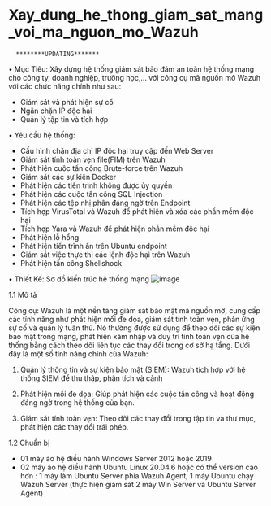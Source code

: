 # Xay_dung_he_thong_giam_sat_mang_voi_ma_nguon_mo_Wazuh

      ********UPDATING*******
      
•	Mục Tiêu:
Xây dựng hệ thống giám sát bảo đảm an toàn hệ thống mạng cho công ty, doanh nghiệp, trường học,… với công cụ mã nguồn mở Wazuh với các chức năng chính như sau:
-	Giám sát và phát hiện sự cố
-	Ngăn chặn IP độc hại
-	Quản lý tập tin và tích hợp

•	Yêu cầu hệ thống: 
-	Cấu hình chặn địa chỉ IP độc hại truy cập đến Web Server
-	Giám sát tính toàn vẹn file(FIM) trên Wazuh
-	Phát hiện cuộc tấn công Brute-force trên Wazuh
-	Giám sát các sự kiên Docker
-	Phát hiện các tiến trình không được ủy quyền
-	Phát hiện các cuộc tấn công SQL Injection
-	Phát hiện các tệp nhị phân đáng ngờ trên Endpoint
-	Tích hợp VirusTotal và Wazuh để phát hiện và xóa các phần mềm độc hại
-	Tích hợp Yara và Wazuh để phát hiện phần mềm độc hại
-	Phát hiện lỗ hổng
-	Phát hiện tiến trình ẩn trên Ubuntu endpoint 
-	Giám sát việc thực thi các lệnh độc hại trên Wazuh
-	Phát hiện tấn công Shellshock
  
•	Thiết Kế: Sơ đồ kiến trúc hệ thống mạng
 ![image](https://github.com/user-attachments/assets/12517104-4e3f-4751-952e-ef3984cf89b2)


1.1	Mô tả

Công cụ: Wazuh là một nền tảng giám sát bảo mật mã nguồn mở, cung cấp các tính năng như phát hiện mối đe dọa, giám sát tính toàn vẹn, phản ứng sự cố và quản lý tuân thủ. Nó thường được sử dụng để theo dõi các sự kiện bảo mật trong mạng, phát hiện xâm nhập và duy trì tính toàn vẹn của hệ thống bằng cách theo dõi liên tục các thay đổi trong cơ sở hạ tầng. Dưới đây là một số tính năng chính của Wazuh:

1. Quản lý thông tin và sự kiện bảo mật (SIEM): Wazuh tích hợp với hệ thống SIEM để thu thập, phân tích và cảnh 
  
2. Phát hiện mối đe dọa: Giúp phát hiện các cuộc tấn công và hoạt động đáng ngờ trong hệ thống của bạn.

3. Giám sát tính toàn vẹn: Theo dõi các thay đổi trong tập tin và thư mục, phát hiện các thay đổi trái phép.


 1.2	Chuẩn bị

-	01 máy ảo hệ điều hành Windows Server 2012 hoặc 2019
-	02 máy ảo hệ điều hành Ubuntu Linux 20.04.6 hoặc có thể version cao hơn : 1 máy làm Ubuntu Server phía Wazuh Agent, 1 máy Ubuntu chạy Wazuh Server (thực hiện giám sát 2 máy Win Server và Ubuntu Server Agent)


